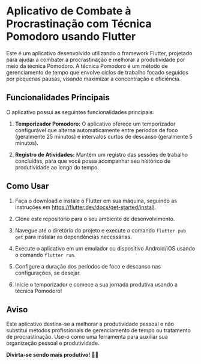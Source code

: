 # Aplicativo de Combate à Procrastinação com Técnica Pomodoro usando Flutter

Este é um aplicativo desenvolvido utilizando o framework Flutter, projetado para ajudar a combater a procrastinação e melhorar a produtividade por meio da técnica Pomodoro. A técnica Pomodoro é um método de gerenciamento de tempo que envolve ciclos de trabalho focado seguidos por pequenas pausas, visando maximizar a concentração e eficiência.

## Funcionalidades Principais

O aplicativo possui as seguintes funcionalidades principais:

1. **Temporizador Pomodoro:** O aplicativo oferece um temporizador configurável que alterna automaticamente entre períodos de foco (geralmente 25 minutos) e intervalos curtos de descanso (geralmente 5 minutos).

2. **Registro de Atividades:** Mantém um registro das sessões de trabalho concluídas, para que você possa acompanhar seu histórico de produtividade ao longo do tempo.

## Como Usar

1. Faça o download e instale o Flutter em sua máquina, seguindo as instruções em https://flutter.dev/docs/get-started/install.

2. Clone este repositório para o seu ambiente de desenvolvimento.

3. Navegue até o diretório do projeto e execute o comando `flutter pub get` para instalar as dependências necessárias.

4. Execute o aplicativo em um emulador ou dispositivo Android/iOS usando o comando `flutter run`.

5. Configure a duração dos períodos de foco e descanso nas configurações, se desejar.

6. Inicie o temporizador e comece a sua jornada produtiva usando a técnica Pomodoro!


## Aviso

Este aplicativo destina-se a melhorar a produtividade pessoal e não substitui métodos profissionais de gerenciamento de tempo ou tratamento de procrastinação. Use-o como uma ferramenta para auxiliar sua organização pessoal e produtividade.

**Divirta-se sendo mais produtivo!** 🍅🚀
